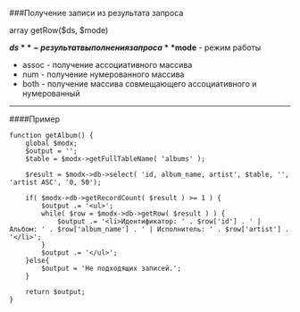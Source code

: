 ###Получение записи из результата запроса

array getRow($ds, $mode)

**$ds** - результат выполнения запроса
**$mode** - режим работы

+ assoc - получение ассоциативного массива
+ num - получение нумерованного массива
+ both - получение массива совмещающего ассоциативного и нумерованный

***

####Пример

	function getAlbum() {  
		global $modx;  
		$output = '';  
		$table = $modx->getFullTableName( 'albums' );   
		
		$result = $modx->db->select( 'id, album_name, artist', $table, '', 'artist ASC', '0, 50');   
		
		if( $modx->db->getRecordCount( $result ) >= 1 ) {
			$output .= '<ul>';  
			while( $row = $modx->db->getRow( $result ) ) {  
				$output .= '<li>Идентификатор: ' . $row['id'] . ' | Альбом: ' . $row['album_name'] . ' | Исполнитель: ' . $row['artist'] . '</li>';  
			}  
			$output .= '</ul>';  
		}else{  
			$output = 'Не подходящих записей.';  
		}  
		
		return $output;  
	}